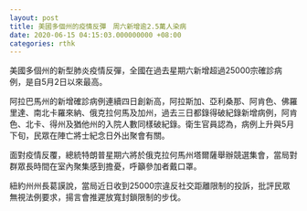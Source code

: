 ```yaml
---
layout: post
title: 美國多個州的疫情反彈　周六新增逾2.5萬人染病
date: 2020-06-15 04:15:03.000000000 +08:00
categories: rthk
---
```


美國多個州的新型肺炎疫情反彈，全國在過去星期六新增超過25000宗確診病例，是自5月2日以來最高。

阿拉巴馬州的新增確診病例連續四日創新高，阿拉斯加、亞利桑那、阿肯色、佛羅里達、南北卡羅來納、俄克拉何馬及加州，過去三日都錄得破紀錄新增病例，阿肯色、北卡、得州及猶他州的入院人數同樣破紀錄。衛生官員認為，病例上升與5月下旬，民眾在陣亡將士紀念日外出聚會有關。

面對疫情反覆，總統特朗普星期六將於俄克拉何馬州塔爾薩舉辦競選集會，當局對群眾長時間在室內聚集感到擔憂，呼籲參加者戴口罩。

紐約州州長葛謨說，當局近日收到25000宗違反社交距離限制的投訴，批評民眾無視法例要求，揚言會推遲放寬封鎖限制的步伐。
